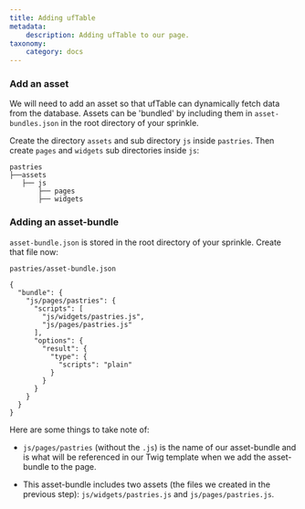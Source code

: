 ```yaml
---
title: Adding ufTable
metadata:
    description: Adding ufTable to our page.
taxonomy:
    category: docs
---
```



### Add an asset

We will need to add an asset so that ufTable can dynamically fetch data from the database. Assets can be 'bundled' by including them in `asset-bundles.json` in the root directory of your sprinkle.

Create the directory `assets` and sub directory `js` inside `pastries`. Then create `pages` and `widgets` sub directories inside `js`:
```
pastries
├──assets
   ├── js
       ├── pages
       ├── widgets
```




### Adding an asset-bundle

`asset-bundle.json` is stored in the root directory of your sprinkle. Create that file now:

`pastries/asset-bundle.json`
```
{
  "bundle": {
    "js/pages/pastries": {
      "scripts": [
        "js/widgets/pastries.js",
        "js/pages/pastries.js"
      ],
      "options": {
        "result": {
          "type": {
            "scripts": "plain"
          }
        }
      }
    }
  }
}
```

Here are some things to take note of:

- `js/pages/pastries` (without the `.js`) is the name of our asset-bundle and is what will be referenced in our Twig template when we add the asset-bundle to the page.

- This asset-bundle includes two assets (the files we created in the previous step): `js/widgets/pastries.js` and `js/pages/pastries.js`.

